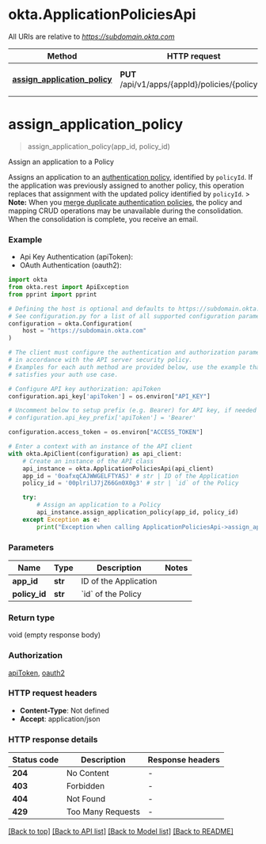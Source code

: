 # okta.ApplicationPoliciesApi

All URIs are relative to *https://subdomain.okta.com*

Method | HTTP request | Description
------------- | ------------- | -------------
[**assign_application_policy**](ApplicationPoliciesApi.md#assign_application_policy) | **PUT** /api/v1/apps/{appId}/policies/{policyId} | Assign an application to a Policy


# **assign_application_policy**
> assign_application_policy(app_id, policy_id)

Assign an application to a Policy

Assigns an application to an [authentication policy](/openapi/okta-management/management/tag/Policy/), identified by `policyId`. If the application was previously assigned to another policy, this operation replaces that assignment with the updated policy identified by `policyId`.  > **Note:** When you [merge duplicate authentication policies](https://help.okta.com/okta_help.htm?type=oie&id=ext-merge-auth-policies), the policy and mapping CRUD operations may be unavailable during the consolidation. When the consolidation is complete, you receive an email.

### Example

* Api Key Authentication (apiToken):
* OAuth Authentication (oauth2):

```python
import okta
from okta.rest import ApiException
from pprint import pprint

# Defining the host is optional and defaults to https://subdomain.okta.com
# See configuration.py for a list of all supported configuration parameters.
configuration = okta.Configuration(
    host = "https://subdomain.okta.com"
)

# The client must configure the authentication and authorization parameters
# in accordance with the API server security policy.
# Examples for each auth method are provided below, use the example that
# satisfies your auth use case.

# Configure API key authorization: apiToken
configuration.api_key['apiToken'] = os.environ["API_KEY"]

# Uncomment below to setup prefix (e.g. Bearer) for API key, if needed
# configuration.api_key_prefix['apiToken'] = 'Bearer'

configuration.access_token = os.environ["ACCESS_TOKEN"]

# Enter a context with an instance of the API client
with okta.ApiClient(configuration) as api_client:
    # Create an instance of the API class
    api_instance = okta.ApplicationPoliciesApi(api_client)
    app_id = '0oafxqCAJWWGELFTYASJ' # str | ID of the Application
    policy_id = '00plrilJ7jZ66Gn0X0g3' # str | `id` of the Policy

    try:
        # Assign an application to a Policy
        api_instance.assign_application_policy(app_id, policy_id)
    except Exception as e:
        print("Exception when calling ApplicationPoliciesApi->assign_application_policy: %s\n" % e)
```



### Parameters


Name | Type | Description  | Notes
------------- | ------------- | ------------- | -------------
 **app_id** | **str**| ID of the Application | 
 **policy_id** | **str**| &#x60;id&#x60; of the Policy | 

### Return type

void (empty response body)

### Authorization

[apiToken](../README.md#apiToken), [oauth2](../README.md#oauth2)

### HTTP request headers

 - **Content-Type**: Not defined
 - **Accept**: application/json

### HTTP response details

| Status code | Description | Response headers |
|-------------|-------------|------------------|
**204** | No Content |  -  |
**403** | Forbidden |  -  |
**404** | Not Found |  -  |
**429** | Too Many Requests |  -  |

[[Back to top]](#) [[Back to API list]](../README.md#documentation-for-api-endpoints) [[Back to Model list]](../README.md#documentation-for-models) [[Back to README]](../README.md)

